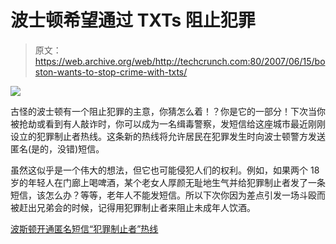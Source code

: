 # 波士顿希望通过 TXTs  阻止犯罪

> 原文：<https://web.archive.org/web/http://techcrunch.com:80/2007/06/15/boston-wants-to-stop-crime-with-txts/>

![](img/b69ac9acb05332e53a8c4b854815c8cd.png)

古怪的波士顿有一个阻止犯罪的主意，你猜怎么着！？你是它的一部分！下次当你被抢劫或看到有人敲诈时，你可以成为一名缉毒警察，发短信给这座城市最近刚刚设立的犯罪制止者热线。这条新的热线将允许居民在犯罪发生时向波士顿警方发送匿名(是的，没错)短信。

虽然这似乎是一个伟大的想法，但它也可能侵犯人们的权利。例如，如果两个 18 岁的年轻人在门廊上喝啤酒，某个老女人厚颜无耻地生气并给犯罪制止者发了一条短信，该怎么办？等等，老年人不能发短信。所以下次你因为差点引发一场斗殴而被赶出兄弟会的时候，记得用犯罪制止者来阻止未成年人饮酒。

[波斯顿开通匿名短信“犯罪制止者”热线](https://web.archive.org/web/20151001110816/http://www.textually.org/textually/archives/2007/06/016283.htm)